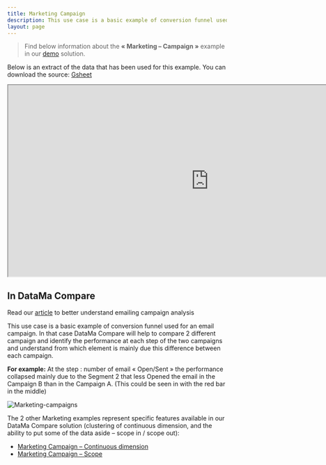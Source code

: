 ```yaml
---
title: Marketing Campaign
description: This use case is a basic example of conversion funnel used for an email campaign. In that case DataMa Compare will help to compare 2 different campaign and identify the performance at each step of the two campaigns and understand from which element is mainly due this difference between each campaign.
layout: page
---
```


> Find below information about the **« Marketing – Campaign »**  example in our [demo](https://solutions.datama.fr/) solution.

Below is an extract of the data that has been used for this example. You can download the source: [Gsheet](https://docs.google.com/spreadsheets/d/1bNEeqm5CfpPmYPr_t4ff1xcJkSBKoVvwJd4vKB0sDzs/edit#gid=1286768317)

<iframe src="https://docs.google.com/spreadsheets/d/e/2PACX-1vTXYphkUS8WX6Wa4GZp5LBisnEOoqdLyp9darrXuIJPqmsnv_f8Tvhq_0sNX7L2uVfIaJjonTP2j8Fm/pubhtml?gid=1286768317&amp;single=true&amp;widget=true&amp;headers=false" width="920" height="440"></iframe>

## In DataMa Compare

Read our [article](https://datama.fr/fr/2019/04/11/comment-analyser-lefficacite-dune-campagne-demailing-2/) to better understand emailing campaign analysis

This use case is a basic example of conversion funnel used for an email campaign. In that case DataMa Compare will help to compare 2 different campaign and identify the performance at each step of the two campaigns and understand from which element is mainly due this difference between each campaign.

**For example:** At the step : number of email « Open/Sent » the performance collapsed mainly due to the Segment 2 that less Opened the email in the Campaign B than in the Campaign A. (This could be seen in with the red bar in the middle)

![Marketing-campaigns]({{site.url}}/{{site.baseurl}}/assets/images/home/use_cases/Marketing-campaigns.jpg)

The 2 other Marketing examples represent specific features available in our DataMa Compare solution (clustering of continuous dimension, and the ability to put some of the data aside – scope in / scope out):
* [Marketing Campaign – Continuous dimension]({{site.url}}/{{site.baseurl}}/home/use_cases/marketing_continuous.md)
* [Marketing Campaign – Scope]({{site.url}}/{{site.baseurl}}/home/use_cases/marketing_scope.md)
